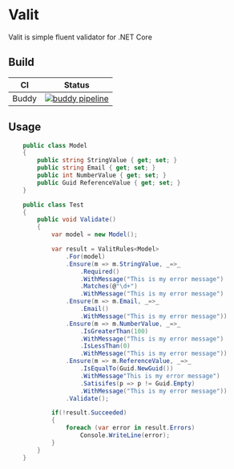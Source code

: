 # Valit

Valit is simple fluent validator for .NET Core

## Build
|CI|Status|
|--|------|
|Buddy|[![buddy pipeline](https://app.buddy.works/dbarwikowski/valit/pipelines/pipeline/59491/badge.svg?token=953e81953165d3197c4cddb689ba703aa25d1ad60c18fc12aa68a0c0238eb28c "buddy pipeline")](https://app.buddy.works/dbarwikowski/valit/pipelines/pipeline/59491)|

## Usage

```cs
    public class Model
    {
        public string StringValue { get; set; }
        public string Email { get; set; }
        public int NumberValue { get; set; }
        public Guid ReferenceValue { get; set; }
    }

    public class Test
    {
        public void Validate()
        {
            var model = new Model();

            var result = ValitRules<Model>
                .For(model)
                .Ensure(m => m.StringValue, _=>_
                    .Required()
                    .WithMessage("This is my error message")
                    .Matches(@"\d+")
                    .WithMessage("This is my error message")
                .Ensure(m => m.Email, _=>_
                    .Email()
                    .WithMessage("This is my error message"))
                .Ensure(m => m.NumberValue, _=>_
                    .IsGreaterThan(100)
                    .WithMessage("This is my error message")
                    .IsLessThan(0)
                    .WithMessage("This is my error message"))
                .Ensure(m => m.ReferenceValue, _=>_
                    .IsEqualTo(Guid.NewGuid())
                    .WithMessage"This is my error message")
                    .Satisifes(p => p != Guid.Empty)
                    .WithMessage("This is my error message"))
                .Validate();

            if(!result.Succeeded)
            {
                foreach (var error in result.Errors)
                    Console.WriteLine(error);
            }
        }
    }
```